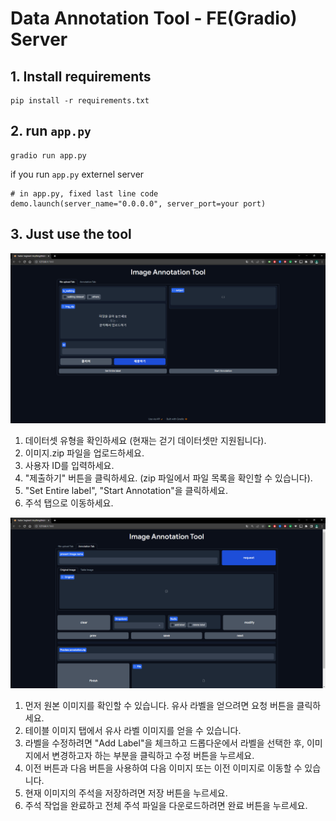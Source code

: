 # Data Annotation Tool - FE(Gradio) Server

## 1. Install requirements

```
pip install -r requirements.txt
```

## 2. run `app.py`

```
gradio run app.py
```

if you run `app.py` externel server

```
# in app.py, fixed last line code
demo.launch(server_name="0.0.0.0", server_port=your port)
```

## 3. Just use the tool

![image1](assets/image1.png)

1. 데이터셋 유형을 확인하세요 (현재는 걷기 데이터셋만 지원됩니다).
2. 이미지.zip 파일을 업로드하세요.
3. 사용자 ID를 입력하세요.
4. "제출하기" 버튼을 클릭하세요.
   (zip 파일에서 파일 목록을 확인할 수 있습니다).
5. "Set Entire label", "Start Annotation"을 클릭하세요.
6. 주석 탭으로 이동하세요.

![image2](assets/image2.png)

1. 먼저 원본 이미지를 확인할 수 있습니다. 유사 라벨을 얻으려면 요청 버튼을 클릭하세요.
2. 테이블 이미지 탭에서 유사 라벨 이미지를 얻을 수 있습니다.
3. 라벨을 수정하려면 "Add Label"을 체크하고 드롭다운에서 라벨을 선택한 후, 이미지에서 변경하고자 하는 부분을 클릭하고 수정 버튼을 누르세요.
4. 이전 버튼과 다음 버튼을 사용하여 다음 이미지 또는 이전 이미지로 이동할 수 있습니다.
5. 현재 이미지의 주석을 저장하려면 저장 버튼을 누르세요.
6. 주석 작업을 완료하고 전체 주석 파일을 다운로드하려면 완료 버튼을 누르세요.
